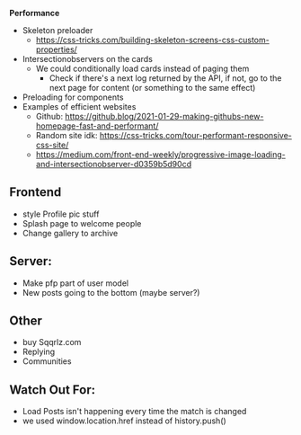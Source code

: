 **Performance**

-   Skeleton preloader
    -   https://css-tricks.com/building-skeleton-screens-css-custom-properties/
-   Intersectionobservers on the cards
    -   We could conditionally load cards instead of paging them
        -   Check if there's a next log returned by the API, if not, go to the next page for content (or something to the same effect)
-   Preloading for components
-   Examples of efficient websites
    -   Github: https://github.blog/2021-01-29-making-githubs-new-homepage-fast-and-performant/
    -   Random site idk: https://css-tricks.com/tour-performant-responsive-css-site/
    -   https://medium.com/front-end-weekly/progressive-image-loading-and-intersectionobserver-d0359b5d90cd

## **Frontend**

-   style Profile pic stuff
-   Splash page to welcome people
-   Change gallery to archive

## **Server:**

-   Make pfp part of user model
-   New posts going to the bottom (maybe server?)

## **Other**

-   buy Sqqrlz.com
-   Replying
-   Communities 

## **Watch Out For:**

-   Load Posts isn't happening every time the match is changed
-   we used window.location.href instead of history.push()
